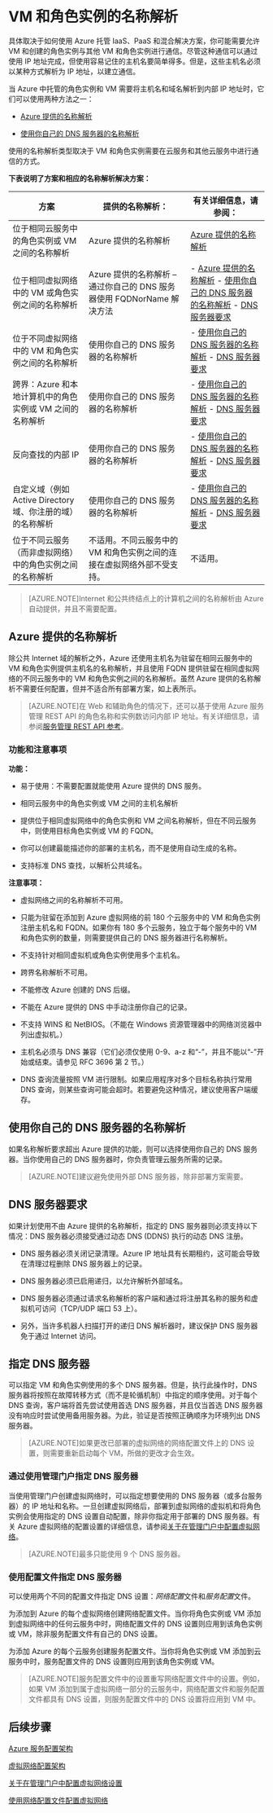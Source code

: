 <properties 
   pageTitle="VM 和角色实例的解析"
   description="Azure IaaS、混合解决方案、不同的云服务之间、Active Directory 和使用自己的 DNS 服务器的名称解析方案"
   services="virtual-network"
   documentationCenter="na"
   authors="joaoma"
   manager="jdial"
   editor="tysonn" />
<tags 
   ms.service="virtual-network"
   ms.date="08/10/2015"
   wacn.date="09/18/2015" />

# VM 和角色实例的名称解析

具体取决于如何使用 Azure 托管 IaaS、PaaS 和混合解决方案，你可能需要允许 VM 和创建的角色实例与其他 VM 和角色实例进行通信。尽管这种通信可以通过使用 IP 地址完成，但使用容易记住的主机名要简单得多。但是，这些主机名必须以某种方式解析为 IP 地址，以建立通信。

当 Azure 中托管的角色实例和 VM 需要将主机名和域名解析到内部 IP 地址时，它们可以使用两种方法之一：

- [Azure 提供的名称解析](#azure-provided-name-resolution)

- [使用你自己的 DNS 服务器的名称解析](#name-resolution-using-your-own-dns-server)

使用的名称解析类型取决于 VM 和角色实例需要在云服务和其他云服务中进行通信的方式。

**下表说明了方案和相应的名称解析解决方案：**

| **方案** | **提供的名称解析：** | **有关详细信息，请参阅：** |
|------------------------------------------------------------------------------------------------------|-------------------------------------------------------------------------------------------------------------------------------------|-----------------------------------------------------------------------------------------------------------------------------------------------------------------------------------------------------------------------------------------------------------------------------------------------------------------------------|
| 位于相同云服务中的角色实例或 VM 之间的名称解析 | Azure 提供的名称解析 | [Azure 提供的名称解析](#azure-provided-name-resolution) |
| 位于相同虚拟网络中的 VM 或角色实例之间的名称解析 | Azure 提供的名称解析 – 通过你自己的 DNS 服务器使用 FQDNorName 解决方法 | - [Azure 提供的名称解析](#azure-provided-name-resolution) - [使用你自己的 DNS 服务器的名称解析](#name-resolution-using-your-own-dns-server) - [DNS 服务器要求](#dns-server-requirements) |
| 位于不同虚拟网络中的 VM 和角色实例之间的名称解析 | 使用你自己的 DNS 服务器的名称解析 | - [使用你自己的 DNS 服务器的名称解析](#name-resolution-using-your-own-dns-server) - [DNS 服务器要求](#dns-server-requirements) |
| 跨界：Azure 和本地计算机中的角色实例或 VM 之间的名称解析 | 使用你自己的 DNS 服务器的名称解析 | - [使用你自己的 DNS 服务器的名称解析](#name-resolution-using-your-own-dns-server) - [DNS 服务器要求](#dns-server-requirements) |
| 反向查找的内部 IP | 使用你自己的 DNS 服务器的名称解析 | - [使用你自己的 DNS 服务器的名称解析](#name-resolution-using-your-own-dns-server) - [DNS 服务器要求](#dns-server-requirements) |
| 自定义域（例如 Active Directory 域、你注册的域）的名称解析 | 使用你自己的 DNS 服务器的名称解析 | - [使用你自己的 DNS 服务器的名称解析](#name-resolution-using-your-own-dns-server) - [DNS 服务器要求](#dns-server-requirements) |
| 位于不同云服务（而非虚拟网络）中的角色实例之间的名称解析 | 不适用。不同云服务中的 VM 和角色实例之间的连接在虚拟网络外部不受支持。 | 不适用。 |

> [AZURE.NOTE]Internet 和公共终结点上的计算机之间的名称解析由 Azure 自动提供，并且不需要配置。

## <a id="azure-provided-name-resolution"></a> Azure 提供的名称解析

除公共 Internet 域的解析之外，Azure 还使用主机名为驻留在相同云服务中的 VM 和角色实例提供主机名的名称解析，并且使用 FQDN 提供驻留在相同虚拟网络的不同云服务中的 VM 和角色实例之间的名称解析。虽然 Azure 提供的名称解析不需要任何配置，但并不适合所有部署方案，如上表所示。

> [AZURE.NOTE]在 Web 和辅助角色的情况下，还可以基于使用 Azure 服务管理 REST API 的角色名称和实例数访问内部 IP 地址。有关详细信息，请参阅[服务管理 REST API 参考](https://msdn.microsoft.com/zh-cn/library/azure/ee460799.aspx)。

### 功能和注意事项

**功能：**

- 易于使用：不需要配置就能使用 Azure 提供的 DNS 服务。

- 相同云服务中的角色实例或 VM 之间的主机名解析

- 提供位于相同虚拟网络中的角色实例和 VM 之间名称解析，但在不同云服务中，则使用目标角色实例或 VM 的 FQDN。

- 你可以创建最能描述你的部署的主机名，而不是使用自动生成的名称。

- 支持标准 DNS 查找，以解析公共域名。

**注意事项：**

- 虚拟网络之间的名称解析不可用。

- 只能为驻留在添加到 Azure 虚拟网络的前 180 个云服务中的 VM 和角色实例注册主机名和 FQDN。如果你有 180 多个云服务，独立于每个服务中的 VM 和角色实例的数量，则需要提供自己的 DNS 服务器进行名称解析。

- 不支持针对相同虚拟机或角色实例使用多个主机名。

- 跨界名称解析不可用。

- 不能修改 Azure 创建的 DNS 后缀。

- 不能在 Azure 提供的 DNS 中手动注册你自己的记录。

- 不支持 WINS 和 NetBIOS。（不能在 Windows 资源管理器中的网络浏览器中列出虚拟机。）

- 主机名必须与 DNS 兼容（它们必须仅使用 0-9、a-z 和“-”，并且不能以“-”开始或结束。请参见 RFC 3696 第 2 节。）

- DNS 查询流量按照 VM 进行限制。如果应用程序对多个目标名称执行常用 DNS 查询，则某些查询可能会超时。若要避免这种情况，建议使用客户端缓存。

## <a id="name-resolution-using-your-own-dns-server"></a> 使用你自己的 DNS 服务器的名称解析

如果名称解析要求超出 Azure 提供的功能，则可以选择使用你自己的 DNS 服务器。当你使用自己的 DNS 服务器时，你负责管理云服务所需的记录。

> [AZURE.NOTE]建议避免使用外部 DNS 服务器，除非部署方案需要。

## <a id="dns-server-requirements"></a> DNS 服务器要求

如果计划使用不由 Azure 提供的名称解析，指定的 DNS 服务器则必须支持以下情况：DNS 服务器必须接受通过动态 DNS (DDNS) 执行的动态 DNS 注册。

- DNS 服务器必须关闭记录清理。Azure IP 地址具有长期租约，这可能会导致在清理过程删除 DNS 服务器上的记录。

- DNS 服务器必须已启用递归，以允许解析外部域名。

- DNS 服务器必须通过请求名称解析的客户端和通过将注册其名称的服务和虚拟机可访问（TCP/UDP 端口 53 上）。

- 另外，当许多机器人扫描打开的递归 DNS 解析器时，建议保护 DNS 服务器免于通过 Internet 访问。


## 指定 DNS 服务器

可以指定 VM 和角色实例使用的多个 DNS 服务器。但是，执行此操作时，DNS 服务器将按照在故障转移方式（而不是轮循机制）中指定的顺序使用。对于每个 DNS 查询，客户端将首先尝试使用首选 DNS 服务器，并且仅当首选 DNS 服务器没有响应时尝试使用备用服务器。为此，验证是否按照正确顺序为环境列出 DNS 服务器。

> [AZURE.NOTE]如果更改已部署的虚拟网络的网络配置文件上的 DNS 设置，则需要重新启动每个 VM，所做的更改才会生效。

### 通过使用管理门户指定 DNS 服务器

当使用管理门户创建虚拟网络时，可以指定想要使用的 DNS 服务器（或多台服务器）的 IP 地址和名称。一旦创建虚拟网络后，部署到虚拟网络的虚拟机和将角色实例会使用指定的 DNS 设置自动配置，除非你指定用于部署的 DNS 服务器。有关 Azure 虚拟网络的配置设置的详细信息，请参阅[关于在管理门户中配置虚拟网络](/documentation/articles/virtual-networks-settings)。

> [AZURE.NOTE]最多只能使用 9 个 DNS 服务器。

### 使用配置文件指定 DNS 服务器

可以使用两个不同的配置文件指定 DNS 设置：*网络配置*文件和*服务配置*文件。

为添加到 Azure 的每个虚拟网络创建网络配置文件。当你将角色实例或 VM 添加到虚拟网络中的任何云服务中时，网络配置文件的 DNS 设置则应用到该角色实例或 VM，除非服务配置文件有自己的 DNS 设置。

为添加 Azure 的每个云服务创建服务配置文件。当你将角色实例或 VM 添加到云服务中时，服务配置文件的 DNS 设置则应用到该角色实例或 VM。

> [AZURE.NOTE]服务配置文件中的设置重写网络配置文件中的设置。例如，如果 VM 添加到属于虚拟网络一部分的云服务中，网络配置文件和服务配置文件都具有 DNS 设置，则服务配置文件中的 DNS 设置将应用到 VM 中。


## 后续步骤

[Azure 服务配置架构](https://msdn.microsoft.com/zh-cn/library/azure/ee758710)

[虚拟网络配置架构](https://msdn.microsoft.com/zh-cn/library/azure/jj157100)

[关于在管理门户中配置虚拟网络设置](/documentation/articles/virtual-networks-settings)

[使用网络配置文件配置虚拟网络](/documentation/articles/virtual-networks-using-network-configuration-file)

<!---HONumber=70-->